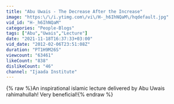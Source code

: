 ```yaml
---
title: "Abu Uwais - The Decrease After the Increase"
image: "https:\/\/i.ytimg.com\/vi\/H-_h6IhNQaM\/hqdefault.jpg"
vid_id: "H-_h6IhNQaM"
categories: "People-Blogs"
tags: ["Abu","Uwais","Lecture"]
date: "2021-11-18T16:37:33+03:00"
vid_date: "2012-02-06T23:51:08Z"
duration: "PT1H9M26S"
viewcount: "63461"
likeCount: "838"
dislikeCount: "46"
channel: "Ijaada Institute"
---
```

{% raw %}An inspirational islamic lecture delivered by Abu Uwais rahimahullah! Very beneficial!{% endraw %}
